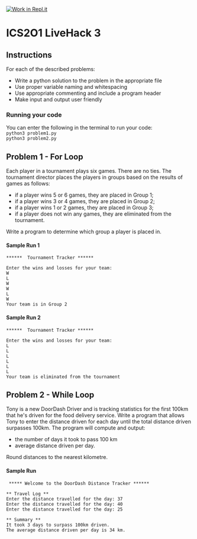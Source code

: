 [![Work in Repl.it](https://classroom.github.com/assets/work-in-replit-14baed9a392b3a25080506f3b7b6d57f295ec2978f6f33ec97e36a161684cbe9.svg)](https://classroom.github.com/online_ide?assignment_repo_id=4261656&assignment_repo_type=AssignmentRepo)
# ICS2O1 LiveHack 3

## Instructions
For each of the described problems:
* Write a python solution to the problem in the appropriate file
* Use proper variable naming and whitespacing
* Use appropriate commenting and include a program header
* Make input and output user friendly



### Running your code
You can enter the following in the terminal to run your code:  
`python3 problem1.py`  
`python3 problem2.py`

## Problem 1 - For Loop
Each player in a tournament plays six games. There are no ties. The tournament director places the players in groups based on the results of games as follows:

* if a player wins 5 or 6 games, they are placed in Group 1;
* if a player wins 3 or 4 games, they are placed in Group 2;
* if a player wins 1 or 2 games, they are placed in Group 3;
* if a player does not win any games, they are eliminated from the tournament.  

Write a program to determine which group a player is placed in.

#### Sample Run 1
```
******  Tournament Tracker ******

Enter the wins and losses for your team:
W
L
W
W
L
W
Your team is in Group 2
```

#### Sample Run 2
```
******  Tournament Tracker ******

Enter the wins and losses for your team:
L
L
L
L
L
L
Your team is eliminated from the tournament
```




## Problem 2 - While Loop
Tony is a new DoorDash Driver and is tracking statistics for the first 100km that he's driven for the food delivery service.  Write a program that allows Tony to enter the distance driven for each day until the total distance driven surpasses 100km.  The program will compute and output:
* the number of days it took to pass 100 km
* average distance driven per day. 

Round distances to the nearest kilometre.

#### Sample Run
```
 ***** Welcome to the DoorDash Distance Tracker ****** 

** Travel Log ** 
Enter the distance travelled for the day: 37
Enter the distance travelled for the day: 40
Enter the distance travelled for the day: 25

** Summary **
It took 3 days to surpass 100km driven.
The average distance driven per day is 34 km.
```





